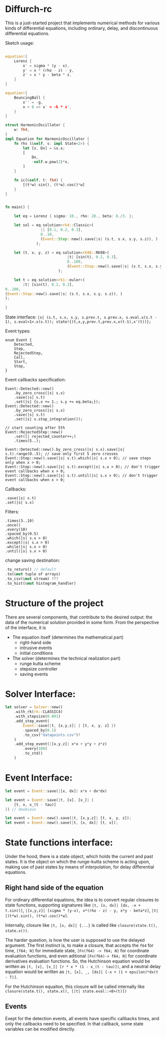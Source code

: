 # Diffurch-rc

This is a just-started project that implements numerical methods for various kinds of differential equations, including ordinary, delay, and discontinuous differential equations.

Sketch usage:
```rust

equation!{
    Lorenz {
        x' = sigma * (y - x), 
        y' = x * (rho - z) - y, 
        z' = x * y - beta * z,
    }
}

equation!{
    BouncingBall {
        x'' = -g,
        x < 0 => x' = -k * x',
    }
}

struct HarmonicOscillator {
    w: f64,
}
impl Equation for HarmonicOscillator {
    fn rhs (&self, s: impl State<2>) {
        let [x, Dx] = &s.x;
        [
            Dx,
            -self.w.pow(2)*x,
        ] 
    }

    fn ic(&self, t: f64) {
        [(t*w).sin(), (t*w).cos()*w] 
    }
}


fn main() {

    let eq = Lorenz { sigma: 10., rho: 28., beta: 8./3. };

    let sol = eq.solution<rk4::Classic>(
                || [0.1, 0.2, 0.3], 
                0..10, 
                (Event::Step::new().save(|s| (s.t, s.x, s.y, s.z)), )
              );

    let (t, x, y, z) = eq.solution<rk98::RK98>(
                            |t| [sin(t), 0.2, 0.3], 
                            0..100,
                            (Event::Stop::new().save(|s| (s.t, s.x, s.y, s.z)), )
                        );

    let t = eq.solution<rk1::euler>(
        |t| [sin(t), 0.2, 0.3], 
0..100,
(Event::Stop::new().save(|s| (s.t, s.x, s.y, s.z)), )
);
    
}
```

State interface:
`
|s| (s.t, s.x, s.y, s.prev.t, s.prev.x, s.eval.x(s.t - 1), s.eval<1>.x(s.t));
state!{(t,x,y,prev.t,prev.x,x(t-1),x'(t))};
`

Event types:
```
enum Event {
    Detected,
    Step,
    RejectedStep,
    Call,
    Start,
    Stop,
}
```

Event callbacks specification:
```
Event::Detected::new()
    .by_zero_cross(|s| s.x)
    .save(|s| s.t)
    .set(|s| {s.x += 1.; s.y += eq.beta;});
Event::Detected::new()
    .by_zero_cross(|s| s.x)
    .save(|s| s.t)
    .set(|s| s.stop_integration());

// start counting after 5th
Event::RejectedStep::new()
    .set(|| rejected_counter++;)
    .times(5..); 

Event::Detected::new().by_zero_cross(|s| s.x).save(|s| s.t).range(0..5); // save only first 5 zero crosses
Event::Step::new().save(|s| s.t).which(|s| s.x > 0); // save steps only when x > 0;
Event::Step::new().save(|s| s.t).except(|s| s.x > 0); // don't trigger event callbacks when x > 0;
Event::Step::new().save(|s| s.t).until(|s| s.x > 0); // don't trigger event callbacks when x > 0;
```

Callbacks:
```
.save(|s| s.t)
.set(|s| s.x)
```

Filters:
```
.times(3..10)
.once()
.every(10)
.spaced_by(0.5)
.which(|s| s.x > 0)
.except(|s| s.x > 0)
.while(|s| s.x > 0)
.until(|s| s.x > 0)
```

change saving destination:
```rust
.to_return() // default
.to(&mut tuple of arrays)
.to_csv(&mut stream) ???
.to_hist(&mut histogram_handler)
```


# Structure of the project

There are several components, that contribute to the desired output: the data of the numerical solution provided in some form. From the perspective of the interface, it is
- The equation itself (determines the mathematical part)
    - right-hand side
    - intrusive events
    - initial conditions
- The solver (determines the technical realization part)
    - runge kutta scheme
    - stepsize controller
    - saving events


# Solver Interface:

```rust
let solver = Solver::new()
    .with_rk(rk::CLASSIC4)
    .with_stepsize(0.001)
    .add_step_event(
        Event::save(|t, [x,y,z]| { [t, x, y, z] })
        .spaced_by(0.1)
        .to_csv("datapoints.csv")?
    )
    .add_step_event(|[x,y,z]| x*x + y*y + z*z)
        .every(100)
        .to_std()
    )
```

# Event Interface:

```rust
let event = Event::save(|[x, dx]| x*x + dx*dx)

let event = Event::save(|t, [x], [x_]| {
    [t, x, x_(t - tau)]
}) // doubious

let event = Event::new().save(|t, [x,y,z]| [t, x, y, z]);
let event = Event::new().save(|t, [x, dx]| [t, x]);
```


# State functions interface:

Under the hood, there is a state object, which holds the current and past states. It is the object on which the runge-kutta scheme is acting upon, making use of past states by means of interpolation, for delay differential equations. 

## Right hand side of the equation

For ordinary differential equations, the idea is to convert regular closures to state functions, supporting signatures like
`|t, [x, dx]| [dx, -x + t.sin()]`, 
`|[x,y,z]| [sigma * (y-x), x*(rho - z) - y, x*y - beta*z]`,
`|t| [(t*w).sin(), (t*w).cos()*w]`.


Internally, closure like `|t, [x, dx]| {...}` is called like `closure(state.t(), state.x())`.

The harder question, is how the user is supposed to use the delayed argument. The first instinct is, to make a closure, that accepts the `f64` for time, `[f64; N]` for immediate state, `[Fn(f64) -> f64; N]` for coordinate evaluation functions, and even aditional `[Fn(f64)-> f64; N]` for coordinate derivatives evaluation functions. So, the Hutchinson equation would be written as
`|t, [x], [x_]| [r * x * (1 - x_(t - tau)])`, and a neutral delay equation would be written as `|t, [x], _, [dx]| [-x + (1 + epsilon)*dx(t - T)]`.

For the Hutchinson equaiton, this closure will be called internally like `closure(state.t(), state.x(), [|t| state.eval::<0>(t)])`

## Events

Exept for the detection events, all events have specific callbacks times, and only the callbacks need to be specified. In that callback, some state variables can be modified directly.

